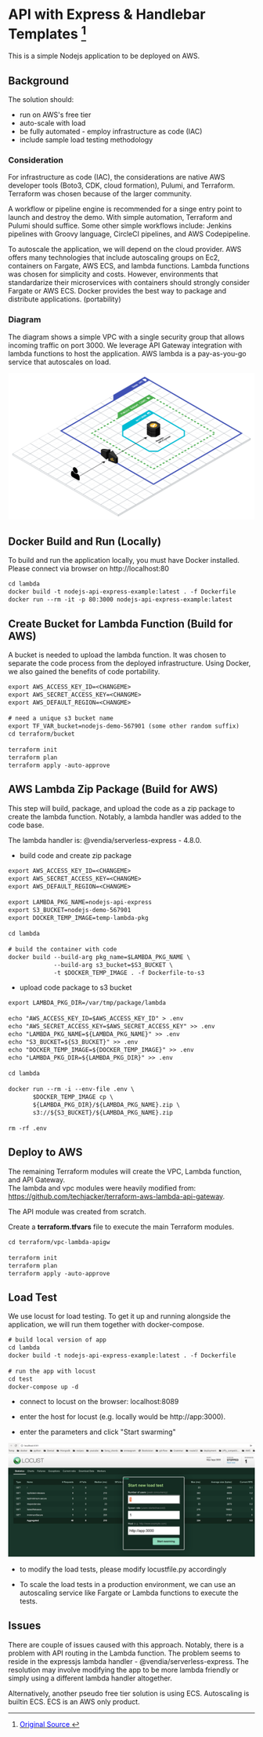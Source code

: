 # API with Express & Handlebar Templates [^1]

This is a simple Nodejs application to be deployed on AWS.  

## Background

The solution should:
  - run on AWS's free tier
  - auto-scale with load
  - be fully automated - employ infrastructure as code (IAC)
  - include sample load testing methodology

### Consideration

For infrastructure as code (IAC), the considerations are native AWS developer tools (Boto3, CDK, cloud formation), Pulumi, and Terraform. Terraform was chosen because of the larger community. 

A workflow or pipeline engine is recommended for a singe entry point to launch and destroy the demo. With simple automation, Terraform and Pulumi should suffice.  Some other simple workflows include: Jenkins pipelines with Groovy language, CircleCI pipelines, and AWS Codepipeline.

To autoscale the application, we will depend on the cloud provider.  AWS offers many technologies that include autoscaling groups on Ec2, containers on Fargate, AWS ECS, and lambda functions. Lambda functions was chosen for simplicity and costs. However, environments that standardarize their microservices with containers should strongly consider Fargate or AWS ECS.  Docker provides the best way to package and distribute applications. (portability) 

### Diagram

The diagram shows a simple VPC with a single security group that allows incoming traffic on port 3000.  We leverage API Gateway integration with lambda functions to host the application. AWS lambda is a pay-as-you-go service that autoscales on load.

![aws-diagram](./docs/images/aws-diagram.png)

## Docker Build and Run (Locally)

To build and run the application locally, you must have Docker installed. 
Please connect via browser on http://localhost:80

```
cd lambda
docker build -t nodejs-api-express-example:latest . -f Dockerfile 
docker run --rm -it -p 80:3000 nodejs-api-express-example:latest 
```

## Create Bucket for Lambda Function (Build for AWS)

A bucket is needed to upload the lambda function.  It was chosen to separate the code 
process from the deployed infrastructure. Using Docker, we also gained the benefits 
of code portability.

```
export AWS_ACCESS_KEY_ID=<CHANGEME>
export AWS_SECRET_ACCESS_KEY=<CHANGME>
export AWS_DEFAULT_REGION=<CHANGME>

# need a unique s3 bucket name
export TF_VAR_bucket=nodejs-demo-567901 (some other random suffix)
cd terraform/bucket

terraform init
terraform plan
terraform apply -auto-approve
```

## AWS Lambda Zip Package (Build for AWS)

This step will build, package, and upload the code as a zip package to create
the lambda function. Notably, a lambda handler was added to the code base.  

The lambda handler is: @vendia/serverless-express - 4.8.0.

- build code and create zip package

```
export AWS_ACCESS_KEY_ID=<CHANGEME>
export AWS_SECRET_ACCESS_KEY=<CHANGME>
export AWS_DEFAULT_REGION=<CHANGME>

export LAMBDA_PKG_NAME=nodejs-api-express
export S3_BUCKET=nodejs-demo-567901 
export DOCKER_TEMP_IMAGE=temp-lambda-pkg

cd lambda

# build the container with code
docker build --build-arg pkg_name=$LAMBDA_PKG_NAME \
             --build-arg s3_bucket=$S3_BUCKET \
             -t $DOCKER_TEMP_IMAGE . -f Dockerfile-to-s3
```

- upload code package to s3 bucket

```
export LAMBDA_PKG_DIR=/var/tmp/package/lambda

echo "AWS_ACCESS_KEY_ID=$AWS_ACCESS_KEY_ID" > .env
echo "AWS_SECRET_ACCESS_KEY=$AWS_SECRET_ACCESS_KEY" >> .env
echo "LAMBDA_PKG_NAME=${LAMBDA_PKG_NAME}" >> .env
echo "S3_BUCKET=${S3_BUCKET}" >> .env
echo "DOCKER_TEMP_IMAGE=${DOCKER_TEMP_IMAGE}" >> .env
echo "LAMBDA_PKG_DIR=${LAMBDA_PKG_DIR}" >> .env

cd lambda

docker run --rm -i --env-file .env \
       $DOCKER_TEMP_IMAGE cp \
       ${LAMBDA_PKG_DIR}/${LAMBDA_PKG_NAME}.zip \
       s3://${S3_BUCKET}/${LAMBDA_PKG_NAME}.zip

rm -rf .env
```

## Deploy to AWS

The remaining Terraform modules will create the VPC, Lambda function, and API Gateway.  
The lambda and vpc modules were heavily modified from: 
https://github.com/techjacker/terraform-aws-lambda-api-gateway.  

The API module was created from scratch.

Create a __terraform.tfvars__ file to execute the main Terraform modules.

```
cd terraform/vpc-lambda-apigw

terraform init
terraform plan
terraform apply -auto-approve

```

## Load Test

We use locust for load testing.  To get it up and running alongside the application, we will
run them together with docker-compose.

```
# build local version of app
cd lambda
docker build -t nodejs-api-express-example:latest . -f Dockerfile 

# run the app with locust
cd test
docker-compose up -d
```

- connect to locust on the browser: 
  localhost:8089

- enter the host for locust (e.g. locally would be http://app:3000). 
- enter the parameters and click "Start swarming"

![locust-load-test](./docs/images/locust-load-test.png)

- to modify the load tests, please modify locustfile.py accordingly

- To scale the load tests in a production environment, we can use an autoscaling service like Fargate or Lambda functions to execute the tests.

## Issues

There are couple of issues caused with this approach.  Notably, there is a problem with API routing in the Lambda function. 
The problem seems to reside in the expressjs lambda handler - @vendia/serverless-express. The resolution may involve modifying 
the app to be more lambda friendly or simply using a different lambda handler altogether.

Alternatively, another pseudo free tier solution is using ECS. Autoscaling is builtin ECS. ECS is an AWS only product.

[^1]: [<span style="color:blue"> Original Source </span>](https://github.com/nodejs/examples/tree/main/servers/express/api-with-express-and-handlebars)

